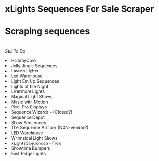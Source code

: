 # xLights Sequences For Sale Scraper
#
#
# Scraping sequences

#
<i>Still To Do</i>

<li>HolidayCoro</li>
<li>Jolly Jingle Sequences</li>
<li>Laredo Lights</li>
<li>Led Warehouse</li>
<li>Light Em Up Sequences</li>
<li>Lights of the Night</li>
<li>Livermore Lights</li>
<li>Magical Light Shows</li>
<li>Music with Motion</li>
<li>Pixel Pro Displays</li>
<li>Sequence Wizards - (Closed?)</li>
<li>Sequence Depot</li>
<li>Show Sequences</li>
<li>The Sequence Armory (NON-vendor?)</li>
<li>LED Warehouse</li>
<li>Whimsical Light Shows</li>
<li>xLightsSequences - Free</li>
<li>Showtime Bumpers</li>
<li>East Ridge Lights</li>

